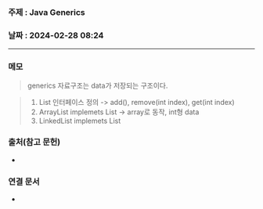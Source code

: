 ### 주제 : Java Generics

### 날짜 : 2024-02-28 08:24
----
### 메모
> generics
> 자료구조는 data가 저장되는 구조이다.
> 

> 1. List 인터페이스 정의 -> add(), remove(int index), get(int index) 
> 2. ArrayList implemets List -> array로 동작,  int형 data
> 3. LinkedList implemets List

### 출처(참고 문헌)
-

### 연결 문서
-
